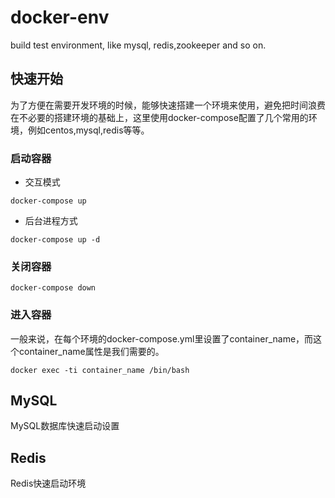 # docker-env

build test environment, like mysql, redis,zookeeper and so on.

## 快速开始

为了方便在需要开发环境的时候，能够快速搭建一个环境来使用，避免把时间浪费在不必要的搭建环境的基础上，这里使用docker-compose配置了几个常用的环境，例如centos,mysql,redis等等。

### 启动容器

- 交互模式

```shell
docker-compose up
```

- 后台进程方式

```shell
docker-compose up -d
```

### 关闭容器

```shell
docker-compose down
```

### 进入容器

一般来说，在每个环境的docker-compose.yml里设置了container_name，而这个container_name属性是我们需要的。

```shell
docker exec -ti container_name /bin/bash
```

## MySQL

MySQL数据库快速启动设置

## Redis

Redis快速启动环境
